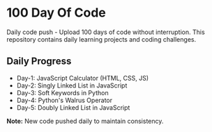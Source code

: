 # 100 Day Of Code

Daily code push - Upload 100 days of code without interruption.
This repository contains daily learning projects and coding challenges.

## Daily Progress
- Day-1: JavaScript Calculator (HTML, CSS, JS)
- Day-2: Singly Linked List in JavaScript
- Day-3: Soft Keywords in Python
- Day-4: Python's Walrus Operator
- Day-5: Doubly Linked List in JavaScript

**Note:** New code pushed daily to maintain consistency.
